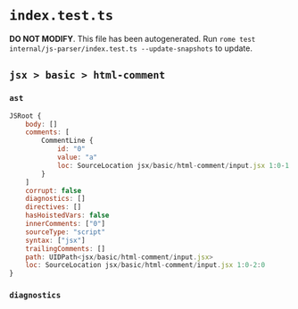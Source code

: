 # `index.test.ts`

**DO NOT MODIFY**. This file has been autogenerated. Run `rome test internal/js-parser/index.test.ts --update-snapshots` to update.

## `jsx > basic > html-comment`

### `ast`

```javascript
JSRoot {
	body: []
	comments: [
		CommentLine {
			id: "0"
			value: "a"
			loc: SourceLocation jsx/basic/html-comment/input.jsx 1:0-1:5
		}
	]
	corrupt: false
	diagnostics: []
	directives: []
	hasHoistedVars: false
	innerComments: ["0"]
	sourceType: "script"
	syntax: ["jsx"]
	trailingComments: []
	path: UIDPath<jsx/basic/html-comment/input.jsx>
	loc: SourceLocation jsx/basic/html-comment/input.jsx 1:0-2:0
}
```

### `diagnostics`

```

```
